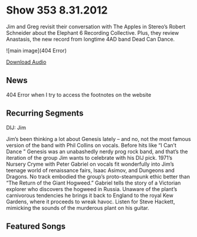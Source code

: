# Show 353 8.31.2012
Jim and Greg revisit their conversation with The Apples in Stereo’s Robert Schneider about the Elephant 6 Recording Collective. Plus, they review Anastasis, the new record from longtime 4AD band Dead Can Dance.

![main image](404 Error)

[Download Audio](http://audio.soundopinions.org/streams/2012/08/so_20120831.m3u)

## News
404 Error when I try to access the footnotes on the website

## Recurring Segments
DIJ: Jim

Jim’s been thinking a lot about Genesis lately – and no, not the most famous version of the band with Phil Collins on vocals. Before hits like “I Can’t Dance ” Genesis was an unabashedly nerdy prog rock band, and that’s the iteration of the group Jim wants to celebrate with his DIJ pick. 1971’s Nursery Cryme with Peter Gabriel on vocals fit wonderfully into Jim’s teenage world of renaissance fairs, Isaac Asimov, and Dungeons and Dragons. No track embodied the group’s proto-steampunk ethic better than “The Return of the Giant Hogweed.” Gabriel tells the story of a Victorian explorer who discovers the hogweed in Russia. Unaware of the plant’s carnivorous tendencies he brings it back to England to the royal Kew Gardens, where it proceeds to wreak havoc. Listen for Steve Hackett, mimicking the sounds of the murderous plant on his guitar.

## Featured Songs
